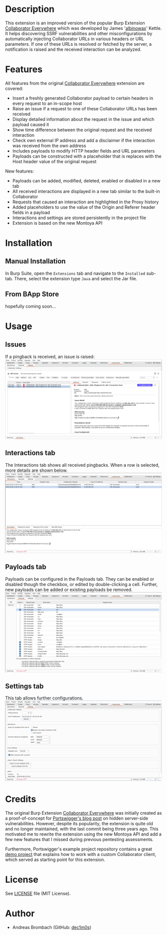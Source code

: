# Description
This extension is an improved version of the popular Burp Extension [Collaborator Everywhere](https://github.com/portswigger/collaborator-everywhere) which was developed by James '[albinowax](https://github.com/albinowax)' Kettle. It helps discovering SSRF vulnerabilities and other misconfigurations by automatically injecting Collaborator URLs in various headers or URL parameters. If one of these URLs is resolved or fetched by the server, a notification is raised and the received interaction can be analyzed.

# Features
All features from the original [Collaborator Everywhere](https://github.com/portswigger/collaborator-everywhere) extension are covered:
- Insert a freshly generated Collaborator payload to certain headers in every request to an in-scope host
- Raise an issue if a request to one of these Collaborator URLs has been received
- Display detailed information about the request in the issue and which payload caused it
- Show time difference between the original request and the received interaction
- Check own external IP address and add a disclaimer if the interaction was received from the own address
- Includes payloads to modify HTTP header fields and URL parameters
- Payloads can be constructed with a placeholder that is replaces with the Host header value of the original request

New features:
- Payloads can be added, modified, deleted, enabled or disabled in a new tab 
- All received interactions are displayed in a new tab similar to the built-in Collaborator
- Requests that caused an interaction are highlighted in the Proxy history
- Added placeholders to use the value of the Origin and Referer header fields in a payload
- Interactions and settings are stored persistently in the project file
- Extension is based on the new Montoya API

# Installation
## Manual Installation
In Burp Suite, open the `Extensions` tab and navigate to the `Installed` sub-tab. There, select the extension type `Java` and select the Jar file.
## From BApp Store
hopefully coming soon...

# Usage
## Issues
If a pingback is received, an issue is raised:
![Issue overview](images/issues.png)

## Interactions tab
The Interactions tab shows all received pingbacks. When a row is selected, more details are shown below.
![Overview of the Interactions tab](images/interactions.png)

## Payloads tab
Payloads can be configured in the Payloads tab. They can be enabled or disabled though the checkbox, or edited by double-clicking a cell. Further, new payloads can be added or existing payloads be removed.
![Overview of the Payloads tab](images/payloads.png)

## Settings tab
This tab allows further configurations.
![Overview of the Settings tab](images/settings.png)

# Credits
The original Burp Extension [Collaborator Everywhere](https://github.com/portswigger/collaborator-everywhere) was initially created as a proof-of-concept for [Portswigger's blog post](https://portswigger.net/research/cracking-the-lens-targeting-https-hidden-attack-surface) on hidden server-side vulnerabilities. However, despite its popularity, the extension is quite old and no longer maintained, with the last commit being three years ago. This motivated me to rewrite the extension using the new Montoya API and add a few new features that I missed during previous pentesting assessments.

Furthermore, Portswigger's example project repository contains a great [demo project](https://github.com/PortSwigger/burp-extensions-montoya-api-examples/tree/main/collaborator) that explains how to work with a custom Collaborator client, which served as starting point for this extension.

# License
See [LICENSE](LICENSE) file (MIT License).

# Author
- Andreas Brombach (GitHub: [dec1m0s](https://github.com/dec1m0s))

